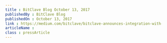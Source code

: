 ```yaml
---
title : BitClave Blog October 13, 2017
publishedBy : BitClave Blog
publishedOn : October 13, 2017
link : https://medium.com/bitclave/bitclave-announces-integration-with-storj-labs-to-harness-the-power-of-distributed-cloud-storage-ad283f64d036
articleName : 
class : pressArticle
---
```

